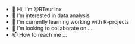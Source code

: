 - 👋 Hi, I’m @RTeurlinx
- 👀 I’m interested in data analysis
- 🌱 I’m currently learning working with R-projects
- 💞️ I’m looking to collaborate on ...
- 📫 How to reach me ...

<!---
RTeurlinx/RTeurlinx is a ✨ special ✨ repository because its `README.md` (this file) appears on your GitHub profile.
You can click the Preview link to take a look at your changes.
--->
